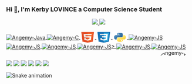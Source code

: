 ### Hi 👋, I'm Kerby LOVINCE a Computer Science Student


 <div align="center">
  <a href="https://github.com/kerby509">
  <img height="180em" src="https://github-readme-stats.vercel.app/api?username=kerby509&theme=github_dark&show_icons=true"/>
  <img height="180em" src="https://github-readme-stats.vercel.app/api/top-langs/?username=kerby509&layout=compact&langs_count=7&theme=github_dark"/>
</div>
<div style="display: inline_block"><br>
  <img align="center" alt="Angemy-Java" height="30" width="40" src="https://cdn.jsdelivr.net/gh/devicons/devicon/icons/java/java-original-wordmark.svg">
  <img align="center" alt="Angemy-C" height="30" width="40" src="https://cdn.jsdelivr.net/gh/devicons/devicon/icons/c/c-original.svg">
  <img align="center" alt="Angemy-HTML" height="30" width="40" src="https://raw.githubusercontent.com/devicons/devicon/master/icons/html5/html5-original.svg">
  <img align="center" alt="Angemy-CSS" height="30" width="40" src="https://raw.githubusercontent.com/devicons/devicon/master/icons/css3/css3-original.svg">
  <img align="center" alt="Angemy-Python" height="30" width="40" src="https://raw.githubusercontent.com/devicons/devicon/master/icons/python/python-original.svg">
  <img align="center" alt="Angemy-JS" height="30" width="40" src="https://cdn.jsdelivr.net/gh/devicons/devicon/icons/javascript/javascript-original.svg">
  <img align="center" alt="Angemy-JS" height="30" width="40" src="https://cdn.jsdelivr.net/gh/devicons/devicon/icons/php/php-original.svg">
  <img align="center" alt="Angemy-JS" height="30" width="40" src="https://cdn.jsdelivr.net/gh/devicons/devicon/icons/mysql/mysql-original-wordmark.svg">
  <img align="center" alt="Angemy-JS" height="30" width="40" src="https://cdn.jsdelivr.net/gh/devicons/devicon/icons/postgresql/postgresql-original-wordmark.svg" />>
 <img align="center" alt="Angemy-JS" height="30" width="40" src="https://cdn.jsdelivr.net/gh/devicons/devicon/icons/react/react-original-wordmark.svg">
  <img align="center" alt="Angemy-JS" height="30" width="40" src="https://cdn.jsdelivr.net/gh/devicons/devicon/icons/sqlite/sqlite-original-wordmark.svg">

<img align="right" alt="Angemy-pic" height="150" style="border-radius:50px;" src="https://blog.lg.com.br/wp-content/uploads/2019/11/tecnologia-e-ser-humano-1.png">

</div>
  
  ##
 
<div> 
  <a href="https://twitter.com/Kerbylovince1" target="_blank"><img src="https://img.shields.io/badge/Twitter-1DA1F2?style=for-the-badge&logo=twitter&logoColor=white" target="_blank"></a>
  <a href="https://www.instagram.com/kerbykebodor/" target="_blank"><img src="https://img.shields.io/badge/-Instagram-%23E4405F?style=for-the-badge&logo=instagram&logoColor=white" target="_blank"></a>
 	<a href="https://www.facebook.com/kerbykebodor.lovince/" target="_blank"><img src="https://img.shields.io/badge/Facebook-1877F2?style=for-the-badge&logo=facebook&logoColor=white" target="_blank"></a>
 <a href="https://discord.com/channels/@me" target="_blank"><img src="https://img.shields.io/badge/Discord-7289DA?style=for-the-badge&logo=discord&logoColor=white" target="_blank"></a> 
  <a href = "mailto:lovincekerby99@gmail.com"><img src="https://img.shields.io/badge/Gmail-D14836?style=for-the-badge&logo=gmail&logoColor=white"></a>
  <a href="https://www.linkedin.com/in/kerby-lovince-a25874142/" target="_blank"><img src="https://img.shields.io/badge/-LinkedIn-%230077B5?style=for-the-badge&logo=linkedin&logoColor=white" target="_blank"></a> 
 
  ![Snake animation](https://github.com/kerby509/snake/blob/output/github-contribution-grid-snake.svg)
 
</div>

